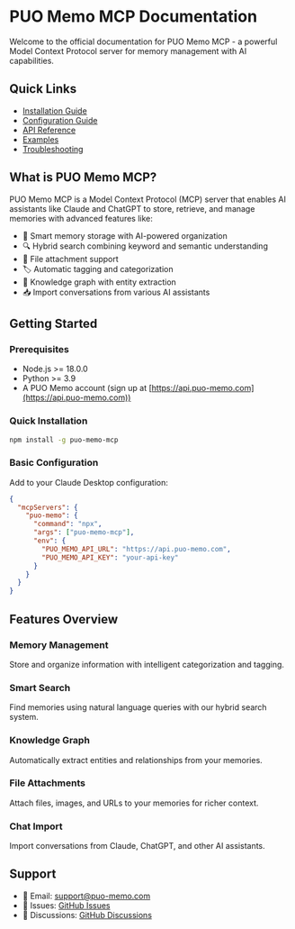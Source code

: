 # PUO Memo MCP Documentation

Welcome to the official documentation for PUO Memo MCP - a powerful Model Context Protocol server for memory management with AI capabilities.

## Quick Links

- [Installation Guide](./installation.md)
- [Configuration Guide](./configuration.md)
- [API Reference](./api-reference.md)
- [Examples](./examples.md)
- [Troubleshooting](./troubleshooting.md)

## What is PUO Memo MCP?

PUO Memo MCP is a Model Context Protocol (MCP) server that enables AI assistants like Claude and ChatGPT to store, retrieve, and manage memories with advanced features like:

- 🧠 Smart memory storage with AI-powered organization
- 🔍 Hybrid search combining keyword and semantic understanding
- 📎 File attachment support
- 🏷️ Automatic tagging and categorization
- 🔗 Knowledge graph with entity extraction
- 📥 Import conversations from various AI assistants

## Getting Started

### Prerequisites

- Node.js >= 18.0.0
- Python >= 3.9
- A PUO Memo account (sign up at [https://api.puo-memo.com](https://api.puo-memo.com))

### Quick Installation

```bash
npm install -g puo-memo-mcp
```

### Basic Configuration

Add to your Claude Desktop configuration:

```json
{
  "mcpServers": {
    "puo-memo": {
      "command": "npx",
      "args": ["puo-memo-mcp"],
      "env": {
        "PUO_MEMO_API_URL": "https://api.puo-memo.com",
        "PUO_MEMO_API_KEY": "your-api-key"
      }
    }
  }
}
```

## Features Overview

### Memory Management
Store and organize information with intelligent categorization and tagging.

### Smart Search
Find memories using natural language queries with our hybrid search system.

### Knowledge Graph
Automatically extract entities and relationships from your memories.

### File Attachments
Attach files, images, and URLs to your memories for richer context.

### Chat Import
Import conversations from Claude, ChatGPT, and other AI assistants.

## Support

- 📧 Email: support@puo-memo.com
- 🐛 Issues: [GitHub Issues](https://github.com/coladapo/puo-memo-mcp/issues)
- 💬 Discussions: [GitHub Discussions](https://github.com/coladapo/puo-memo-mcp/discussions)